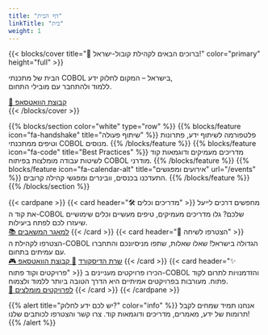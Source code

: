 ```yaml
---
title: "דף הבית"
linkTitle: "בית"
weight: 1
---
```


{{< blocks/cover title="👋 ברוכים הבאים לקהילת קובול-ישראל!" color="primary" height="full" >}}
<div class="mx-auto">
  <p class="lead">הבית של מתכנתי COBOL בישראל – המקום לחלוק ידע, <br> ללמוד ולהתחבר עם מובילי התחום.</p>
  <a class="btn btn-lg btn-success me-3 mb-4" href="https://chat.whatsapp.com/LMhGQNoetiK5DkhRYRdcjA" target="_blank">💬 קבוצת הוואטסאפ</a>
  <div class="mx-auto mt-5" style="text-align: center;">
    <a class="btn btn-link text-info" href="#td-block-1" aria-label="קרא עוד">
      <i class="fa-solid fa-circle-chevron-down" style="font-size: 400%"></i>
    </a>
  </div>
</div>
{{< /blocks/cover >}}

{{% blocks/section color="white" type="row" %}}
{{% blocks/feature icon="fa-handshake" title="שיתוף פעולה" %}}
פלטפורמה לשיתוף ידע, פתרונות וטיפים ממתכנתי COBOL מנוסים.
{{% /blocks/feature %}}
{{% blocks/feature icon="fa-code" title="Best Practices" %}}
מדריכים מעמיקים ודוגמאות קוד לשיטות עבודה מומלצות בפיתוח COBOL מודרני.
{{% /blocks/feature %}}
{{% blocks/feature icon="fa-calendar-alt" title="אירועים ומפגשים" url="/events" %}}
התעדכנו בכנסים, וובינרים ומפגשי קהילה קרובים.
{{% /blocks/feature %}}
{{% /blocks/section %}}

{{< cardpane >}}
  {{< card header="🛠️ מדריכים וכלים" >}}
    מחפשים דרכים לייעל את קוד ה-COBOL שלכם?
    גלו מדריכים מעמיקים, טיפים מעשיים וכלים שימושיים שיעזרו לכם לפתח ביעילות.
    <br>
    <a class="btn btn-outline-primary mt-2" href="/he/resources" target="_blank">📚 למאגר המשאבים</a>
  {{< /card >}}
  {{< card header="💬 הצטרפו לשיחה" >}}
    הצטרפו לקהילת ה-COBOL הגדולה בישראל!
    שאלו שאלות, שתפו מניסיונכם והתחברו עם עמיתים בתחום.
    <br>
    <a class="btn btn-outline-primary mt-2" href="<קישור לשרת הדיסקורד של קובול-ישראל>" target="_blank">🎮 שרת הדיסקורד</a>
    <a class="btn btn-outline-primary mt-2" href="<קישור לקבוצת הוואטסאפ של קובול-ישראל>" target="_blank">💬 קבוצת הוואטסאפ</a>
  {{< /card >}}
  {{< card header="✨ פרויקטים וקוד פתוח" >}}
    הכירו פרויקטים מעניינים ב-COBOL והזדמנויות לתרום לקוד פתוח.
    מעורבות בפרויקטים אמיתיים היא הדרך הטובה ביותר ללמוד ולצמוח.
    <br>
    <a class="btn btn-outline-primary mt-2" href="/he/projects" target="_blank">🔗 לפרויקטים מומלצים</a>
  {{< /card >}}
{{< /cardpane >}}

{{% alert title="יש לכם ידע לחלוק?" color="info" %}}
אנחנו תמיד שמחים לקבל תרומות של ידע, מאמרים, מדריכים ודוגמאות קוד. צרו קשר והצטרפו לכותבים שלנו!
{{% /alert %}}